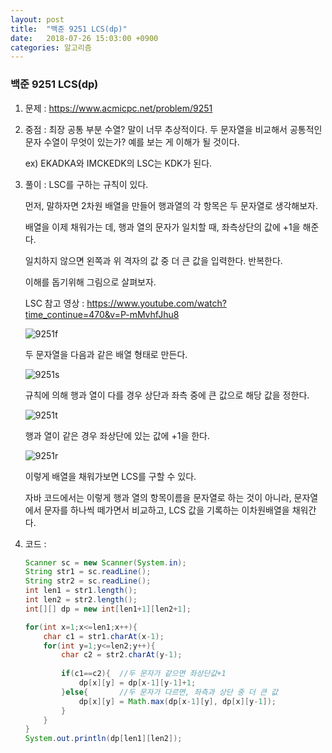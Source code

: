 ```yaml
---
layout: post
title:  "백준 9251 LCS(dp)"
date:   2018-07-26 15:03:00 +0900
categories: 알고리즘
---
```

### 백준 9251 LCS(dp)

1. 문제 : https://www.acmicpc.net/problem/9251

2. 중점 : 최장 공통 부분 수열? 말이 너무 추상적이다. 두 문자열을 비교해서 공통적인 문자 수열이 무엇이 있는가? 예를 보는 게 이해가 될 것이다.

   ex) EKADKA와 IMCKEDK의 LSC는 KDK가 된다. 

3. 풀이 :  LSC를 구하는 규칙이 있다. 

   먼저, 말하자면 2차원 배열을 만들어 행과열의 각 항목은 두 문자열로 생각해보자. 

   배열을 이제 채워가는 데, 행과 열의 문자가 일치할 때, 좌측상단의 값에 +1을 해준다.

   일치하지 않으면 왼쪽과 위 격자의 값 중 더 큰 값을 입력한다. 반복한다.

   이해를 돕기위해 그림으로 살펴보자.

   

   LSC 참고 영상 : https://www.youtube.com/watch?time_continue=470&v=P-mMvhfJhu8

   ![9251f](C:\Users\msi\Documents\GitHub\girafaa.github.io\_posts\img\algorithm\9251f.PNG)

   두 문자열을 다음과 같은 배열 형태로 만든다.

   ![9251s](C:\Users\msi\Documents\GitHub\girafaa.github.io\_posts\img\algorithm\9251s.PNG)

   규칙에 의해 행과 열이 다를 경우 상단과 좌측 중에 큰 값으로 해당 값을 정한다.

   ![9251t](C:\Users\msi\Documents\GitHub\girafaa.github.io\_posts\img\algorithm\9251t.PNG)

   행과 열이 같은 경우 좌상단에 있는 값에 +1을 한다.

   ![9251r](C:\Users\msi\Documents\GitHub\girafaa.github.io\_posts\img\algorithm\9251r.PNG)

   이렇게 배열을 채워가보면 LCS를 구할 수 있다.

   자바 코드에서는 이렇게 행과 열의 항목이름을 문자열로 하는 것이 아니라, 문자열에서 문자를 하나씩 떼가면서 비교하고, LCS 값을 기록하는 이차원배열을 채워간다. 

   

4. 코드 :

   ```java
   Scanner sc = new Scanner(System.in);
   String str1 = sc.readLine();
   String str2 = sc.readLine();
   int len1 = str1.length();
   int len2 = str2.length();
   int[][] dp = new int[len1+1][len2+1];
   
   for(int x=1;x<=len1;x++){
       char c1 = str1.charAt(x-1);
       for(int y=1;y<=len2;y++){
           char c2 = str2.charAt(y-1);
           
           if(c1==c2){	//두 문자가 같으면 좌상단값+1
               dp[x][y] = dp[x-1][y-1]+1;
           }else{		//두 문자가 다르면, 좌측과 상단 중 더 큰 값
               dp[x][y] = Math.max(dp[x-1][y], dp[x][y-1]);
           }
       }
   }
   System.out.println(dp[len1][len2]);
   
   ```
